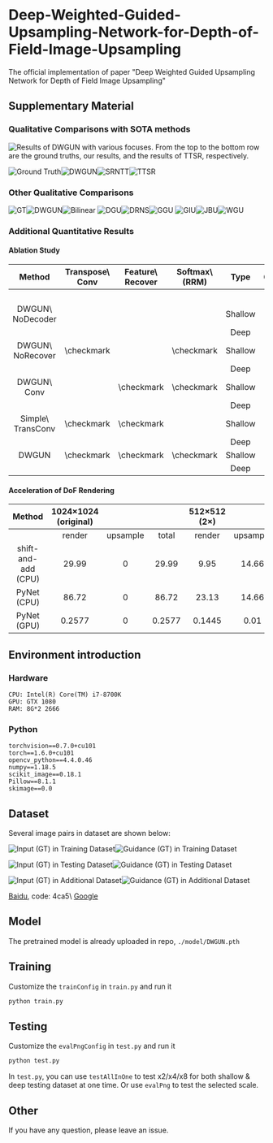 # Deep-Weighted-Guided-Upsampling-Network-for-Depth-of-Field-Image-Upsampling

The official implementation of paper "Deep Weighted Guided Upsampling Network for Depth of Field Image Upsampling"

## Supplementary Material

### Qualitative Comparisons with SOTA methods

![Results of DWGUN with various focuses. From the top to the bottom row are the ground truths, our results, and the results of TTSR, respectively.](figure/ComparisonWithSOTA.png)

![Ground Truth](figure/CS/GT.png)![DWGUN](figure/CS/DWGUN.png)![SRNTT](figure/CS/SRNTT.png)![TTSR](figure/CS/TTSR.png)

### Other Qualitative Comparisons

![GT](figure/LR/GT.png)![DWGUN](figure/LR/DWGUN.png)![Bilinear](figure/LR/Bilinear.png)
![DGU](figure/LR/DGU.png)![DRNS](figure/LR/DRNS.png)![GGU](figure/LR/GGU.png)
![GIU](figure/LR/GIU.png)![JBU](figure/LR/JBU.png)![WGU](figure/LR/WGU.png)

### Additional Quantitative Results

#### Ablation Study

|       Method       | Transpose\\ Conv | Feature\\ Recover | Softmax\\ (RRM) |   Type  | 612$\times$408$\to$1224$\times$816 |                | 306$\times$204$\to$1224$\times$816 |                | 153$\times$102$\to$1224$\times$816 |                |
|:------------------:|:----------------:|:-----------------:|:---------------:|:-------:|:----------------------------------:|:--------------:|:----------------------------------:|:--------------:|:----------------------------------:|:--------------:|
|                    |                  |                   |                 |         |              PSNR (dB)             |    SSIM (\%)   |              PSNR (dB)             |    SSIM (\%)   |              PSNR (dB)             |    SSIM (\%)   |
|  DWGUN\\ NoDecoder |                  |                   |                 | Shallow |                21.31               |      87.55     |                18.20               |      78.21     |                17.26               |      74.71     |
|                    |                  |                   |                 |   Deep  |                19.57               |      82.04     |                16.43               |      69.33     |                15.45               |      64.71     |
|  DWGUN\\ NoRecover |    \checkmark    |                   |    \checkmark   | Shallow |                46.79               |      99.44     |                46.26               |      98.98     |                39.38               |      97.88     |
|                    |                  |                   |                 |   Deep  |                44.90               |      99.49     |                40.88               |      98.93     |                37.49               |      97.61     |
|    DWGUN\\ Conv    |                  |     \checkmark    |    \checkmark   | Shallow |                47.61               |      99.42     |                44.74               |      98.96     |                40.81               |      97.83     |
|                    |                  |                   |                 |   Deep  |                46.99               |      99.49     |                43.65               |      99.03     |                40.25               |      97.94     |
| Simple\\ TransConv |    \checkmark    |     \checkmark    |                 | Shallow |                38.04               |      98.13     |                32.67               |      94.68     |                28.82               |      89.69     |
|                    |                  |                   |                 |   Deep  |                33.46               |      95.93     |                28.65               |      88.18     |                25.13               |      79.48     |
|        DWGUN       |    \checkmark    |     \checkmark    |    \checkmark   | Shallow |                48.44               | \textbf{99.45} |                45.39               | \textbf{99.05} |                41.69               | \textbf{98.07} |
|                    |                  |                   |                 |   Deep  |                48.71               | \textbf{99.57} |                45.55               | \textbf{99.24} |                41.57               | \textbf{98.29} |

#### Acceleration of DoF Rendering

|        Method       | 1024$\times$1024 (original) |          |        | 512$\times$512 (2$\times$) |          |        | 256$\times$256 (4$\times$) |          |        | 128$\times$128 (8$\times$) |          |        |
|:-------------------:|:---------------------------:|:--------:|:------:|:--------------------------:|:--------:|:------:|:--------------------------:|:--------:|:------:|:--------------------------:|:--------:|:------:|
|                     |            render           | upsample |  total |           render           | upsample |  total |           render           | upsample |  total |           render           | upsample |  total |
| shift-and-add (CPU) |            29.99            |     0    |  29.99 |            9.95            |   14.66  |  24.61 |            3.58            |   18.54  |  22.12 |            1.10            |   19.46  |  20.56 |
|     PyNet (CPU)     |            86.72            |     0    |  86.72 |            23.13           |   14.66  |  37.79 |            6.08            |   18.54  |  24.62 |            1.63            |   19.46  |  21.09 |
|     PyNet (GPU)     |            0.2577           |     0    | 0.2577 |           0.1445           |   0.01   | 0.1545 |           0.1084           |   0.03   | 0.1384 |           0.0951           |   0.04   | 0.1351 |

## Environment introduction

### Hardware

```command
CPU: Intel(R) Core(TM) i7-8700K
GPU: GTX 1080
RAM: 8G*2 2666
```

### Python

```command
torchvision==0.7.0+cu101
torch==1.6.0+cu101
opencv_python==4.4.0.46
numpy==1.18.5
scikit_image==0.18.1
Pillow==8.1.1
skimage==0.0
```

## Dataset

Several image pairs in dataset are shown below:

![Input (GT) in Training Dataset](figure/378RFGT.png)![Guidance (GT) in Training Dataset](figure/378FFGT.png)

![Input (GT) in Testing Dataset](figure/24RFGT.png)![Guidance (GT) in Testing Dataset](figure/24FFGT.png)

![Input (GT) in Additional Dataset](figure/15RFGT.png)![Guidance (GT) in Additional Dataset](figure/15FFGT.png)

[Baidu](https://pan.baidu.com/s/1Ap6fUxGO0OcIXTmDjPmOWg?pwd=4ca5), code: 4ca5\\
[Google](https://drive.google.com/file/d/1z6ZD4L3Sx6vaOLbGg6yE3HWALYhjt7zp/view?usp=sharing)

## Model

The pretrained model is already uploaded in repo, `./model/DWGUN.pth`

## Training

Customize the `trainConfig` in `train.py` and run it

```python
python train.py
```

## Testing

Customize the `evalPngConfig` in `test.py` and run it

```python
python test.py
```

In `test.py`, you can use `testAllInOne` to test x2/x4/x8 for both shallow & deep testing dataset at one time. Or use `evalPng` to test the selected scale.

## Other

If you have any question, please leave an issue.
